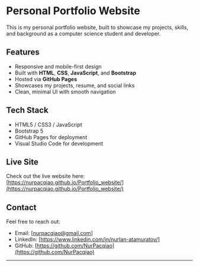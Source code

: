 # Personal Portfolio Website

This is my personal portfolio website, built to showcase my projects, skills, and background as a computer science student and developer.

## Features

- Responsive and mobile-first design  
- Built with **HTML**, **CSS**, **JavaScript**, and **Bootstrap**  
- Hosted via **GitHub Pages**  
- Showcases my projects, resume, and social links  
- Clean, minimal UI with smooth navigation

## Tech Stack

- HTML5 / CSS3 / JavaScript  
- Bootstrap 5  
- GitHub Pages for deployment  
- Visual Studio Code for development

## Live Site

Check out the live website here:  
[https://nurpacqiao.github.io/Portfolio_website/](https://nurpacqiao.github.io/Portfolio_website/)


## Contact

Feel free to reach out:  
- Email: [nurpacqiao@gmail.com]  
- LinkedIn: [https://www.linkedin.com/in/nurlan-atamuratov/]  
- GitHub: [https://github.com/NurPacqiao](https://github.com/NurPacqiao)

---

